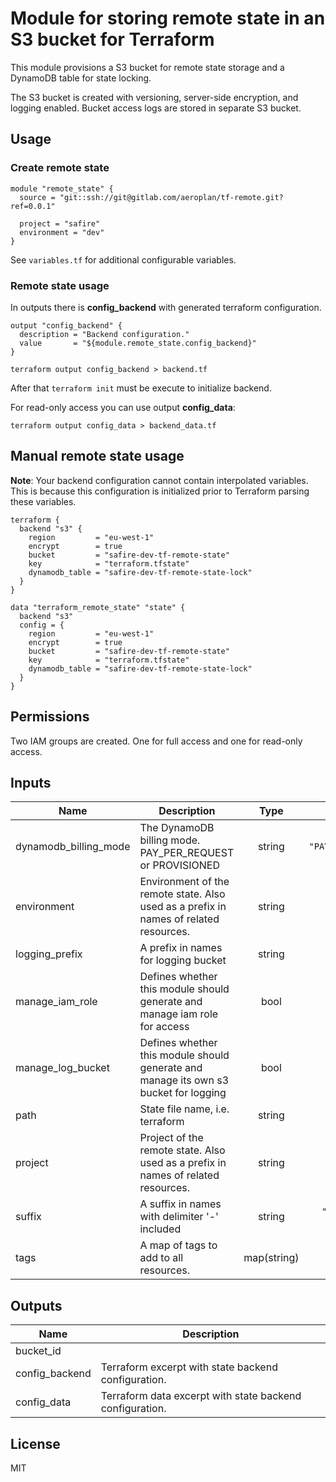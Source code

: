 # Module for storing remote state in an S3 bucket for Terraform

This module provisions a S3 bucket for remote state storage and a DynamoDB table for state locking.

The S3 bucket is created with versioning, server-side encryption, and logging enabled. Bucket access logs are stored in separate S3 bucket.

## Usage

### Create remote state

```hcl
module "remote_state" {
  source = "git::ssh://git@gitlab.com/aeroplan/tf-remote.git?ref=0.0.1"

  project = "safire"
  environment = "dev"
}
```

See `variables.tf` for additional configurable variables.

### Remote state usage

In outputs there is **config_backend** with generated terraform configuration.

```hcl
output "config_backend" {
  description = "Backend configuration."
  value       = "${module.remote_state.config_backend}"
}
```

```shell
terraform output config_backend > backend.tf
```

After that `terraform init` must be execute to initialize backend.

For read-only access you can use output **config_data**:

```shell
terraform output config_data > backend_data.tf
```

## Manual remote state usage

**Note**: Your backend configuration cannot contain interpolated variables. This is because this configuration is initialized prior to Terraform parsing these variables.

```hcl
terraform {
  backend "s3" {
    region         = "eu-west-1"
    encrypt        = true
    bucket         = "safire-dev-tf-remote-state"
    key            = "terraform.tfstate"
    dynamodb_table = "safire-dev-tf-remote-state-lock"
  }
}
```

```hcl
data "terraform_remote_state" "state" {
  backend "s3"
  config = {
    region         = "eu-west-1"
    encrypt        = true
    bucket         = "safire-dev-tf-remote-state"
    key            = "terraform.tfstate"
    dynamodb_table = "safire-dev-tf-remote-state-lock"
  }
}
```

## Permissions

Two IAM groups are created. One for full access and one for read-only access.

<!-- BEGINNING OF PRE-COMMIT-TERRAFORM DOCS HOOK -->
## Inputs

| Name | Description | Type | Default | Required |
|------|-------------|:----:|:-----:|:-----:|
| dynamodb\_billing\_mode | The DynamoDB billing mode. PAY_PER_REQUEST or PROVISIONED | string | `"PAY_PER_REQUEST"` | no |
| environment | Environment of the remote state. Also used as a prefix in names of related resources. | string | n/a | yes |
| logging\_prefix | A prefix in names for logging bucket | string | `"logs/"` | no |
| manage\_iam\_role | Defines whether this module should generate and manage iam role for access | bool | `"true"` | no |
| manage\_log\_bucket | Defines whether this module should generate and manage its own s3 bucket for logging | bool | `"true"` | no |
| path | State file name, i.e. terraform | string | `"terraform"` | no |
| project | Project of the remote state. Also used as a prefix in names of related resources. | string | n/a | yes |
| suffix | A suffix in names with delimiter '-' included | string | `"-tf-remote-state"` | no |
| tags | A map of tags to add to all resources. | map(string) | `{}` | no |

## Outputs

| Name | Description |
|------|-------------|
| bucket\_id |  |
| config\_backend | Terraform excerpt with state backend configuration. |
| config\_data | Terraform data excerpt with state backend configuration. |

<!-- END OF PRE-COMMIT-TERRAFORM DOCS HOOK -->

## License

MIT

